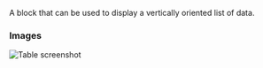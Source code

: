A block that can be used to display a vertically oriented list of data.

### Images

![Table screenshot](https://gitlab.com/appsemble/appsemble/-/raw/0.20.44/config/assets/list.png)
